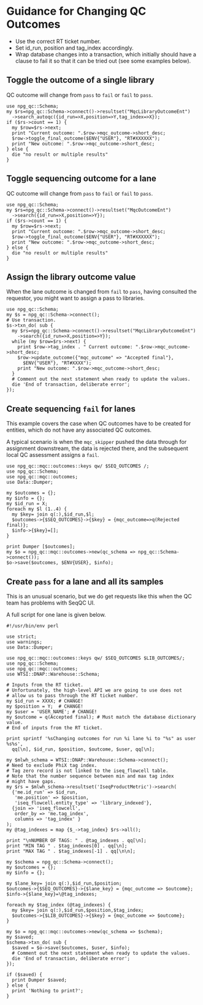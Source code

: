 # Guidance for Changing QC Outcomes

- Use the correct RT ticket number.
- Set id_run, position and tag_index accordingly.
- Wrap database changes into a transaction, which initially should have
  a clause to fail it so that it can be tried out (see some examples below).

## Toggle the outcome of a single library

QC outcome will change from `pass` to `fail` or `fail` to `pass`. 

```
use npg_qc::Schema;
my $rs=npg_qc::Schema->connect()->resultset("MqcLibraryOutcomeEnt")
  ->search_autoqc({id_run=>X,position=>Y,tag_index=>X});
if ($rs->count == 1) {
  my $row=$rs->next;
  print "Current outcome: ".$row->mqc_outcome->short_desc;
  $row->toggle_final_outcome($ENV{"USER"}, "RT#XXXXXX");
  print "New outcome: ".$row->mqc_outcome->short_desc;
} else {
  die "no result or multiple results"
}
```

## Toggle sequencing outcome for a lane

QC outcome will change from `pass` to `fail` or `fail` to `pass`.

```
use npg_qc::Schema;
my $rs=npg_qc::Schema->connect()->resultset("MqcOutcomeEnt")
  ->search({id_run=>X,position=>Y});
if ($rs->count == 1) {
  my $row=$rs->next;
  print "Current outcome: ".$row->mqc_outcome->short_desc;
  $row->toggle_final_outcome($ENV{"USER"}, "RT#XXXXXX");
  print "New outcome: ".$row->mqc_outcome->short_desc;
} else {
  die "no result or multiple results"
}
```

## Assign the library outcome value

When the lane outcome is changed from `fail` to `pass`, having consulted
the requestor, you might want to assign a pass to libraries.

```
use npg_qc::Schema;
my $s = npg_qc::Schema->connect();
# Use transaction.
$s->txn_do( sub {
  my $rs=npg_qc::Schema->connect()->resultset("MqcLibraryOutcomeEnt")
    ->search({id_run=>X,position=>Y});
  while (my $row=$rs->next) {
    print $row->tag_index . " Current outcome: ".$row->mqc_outcome->short_desc;
    $row->update_outcome({"mqc_outcome" => "Accepted final"},
      $ENV{"USER"}, "RT#XXXX");
    print "New outcome: ".$row->mqc_outcome->short_desc;
  }
  # Comment out the next statement when ready to update the values.
  die 'End of transaction, deliberate error';
});
```

## Create sequencing `fail` for lanes

This example covers the case when QC outcomes have to be created for entities,
which do not have any associated QC outcomes.

A typical scenario is when the `mqc_skipper` pushed the data through for
assignment downstream, the data is rejected there, and the subsequent local
QC assessment assigns a `fail`.

```
use npg_qc::mqc::outcomes::keys qw/ $SEQ_OUTCOMES /;
use npg_qc::Schema;
use npg_qc::mqc::outcomes;
use Data::Dumper;

my $outcomes = {};
my $info = {};
my $id_run = X;
foreach my $l (1..4) {
  my $key= join q(:),$id_run,$l;
  $outcomes->{$SEQ_OUTCOMES}->{$key} = {mqc_outcome=>q(Rejected final)};
  $info->{$key}=[];
}

print Dumper [$outcomes];
my $o = npg_qc::mqc::outcomes->new(qc_schema => npg_qc::Schema->connect());
$o->save($outcomes, $ENV{USER}, $info);
```

## Create `pass` for a lane and all its samples

This is an unusual scenario, but we do get requests like this
when the QC team has problems with SeqQC UI.

A full script for one lane is given below.

```
#!/usr/bin/env perl

use strict;
use warnings;
use Data::Dumper;

use npg_qc::mqc::outcomes::keys qw/ $SEQ_OUTCOMES $LIB_OUTCOMES/;
use npg_qc::Schema;
use npg_qc::mqc::outcomes;
use WTSI::DNAP::Warehouse::Schema;

# Inputs from the RT ticket.
# Unfortunately, the high-level API we are going to use does not
# allow us to pass through the RT ticket number.
my $id_run = XXXX; # CHANGE!
my $position = Y;  # CHANGE!
my $user = 'USER_NAME'; # CHANGE!
my $outcome = q(Accepted final); # Must match the database dictionary value.
# End of inputs from the RT ticket.

print sprintf '%sChanging outcomes for run %i lane %i to "%s" as user %s%s',
  qq[\n], $id_run, $position, $outcome, $user, qq[\n];

my $mlwh_schema = WTSI::DNAP::Warehouse::Schema->connect();
# Need to exclude PhiX tag index.
# Tag zero record is not linked to the iseq_flowcell table.
# Note that the number sequence between min and max tag index
# might have gaps.
my $rs = $mlwh_schema->resultset('IseqProductMetric')->search(
  {'me.id_run' => $id_run,
   'me.position' => $position,
   'iseq_flowcell.entity_type' => 'library_indexed'},
  {join => 'iseq_flowcell',
   order_by => 'me.tag_index',
   columns => 'tag_index' }
);
my @tag_indexes = map {$_->tag_index} $rs->all();

print "\nNUMBER OF TAGS: " . @tag_indexes . qq[\n];
print "MIN TAG " . $tag_indexes[0] . qq[\n];
print "MAX TAG " . $tag_indexes[-1] . qq[\n\n];

my $schema = npg_qc::Schema->connect();
my $outcomes = {};
my $info = {};

my $lane_key= join q(:),$id_run,$position;
$outcomes->{$SEQ_OUTCOMES}->{$lane_key} = {mqc_outcome => $outcome};
$info->{$lane_key}=\@tag_indexes;

foreach my $tag_index (@tag_indexes) {
  my $key= join q(:),$id_run,$position,$tag_index;
  $outcomes->{$LIB_OUTCOMES}->{$key} = {mqc_outcome => $outcome};
}

my $o = npg_qc::mqc::outcomes->new(qc_schema => $schema);
my $saved;
$schema->txn_do( sub {
  $saved = $o->save($outcomes, $user, $info);
  # Comment out the next statement when ready to update the values.
  die 'End of transaction, deliberate error';
});

if ($saved) {
  print Dumper $saved;
} else {
  print 'Nothing to print?';
}
```
